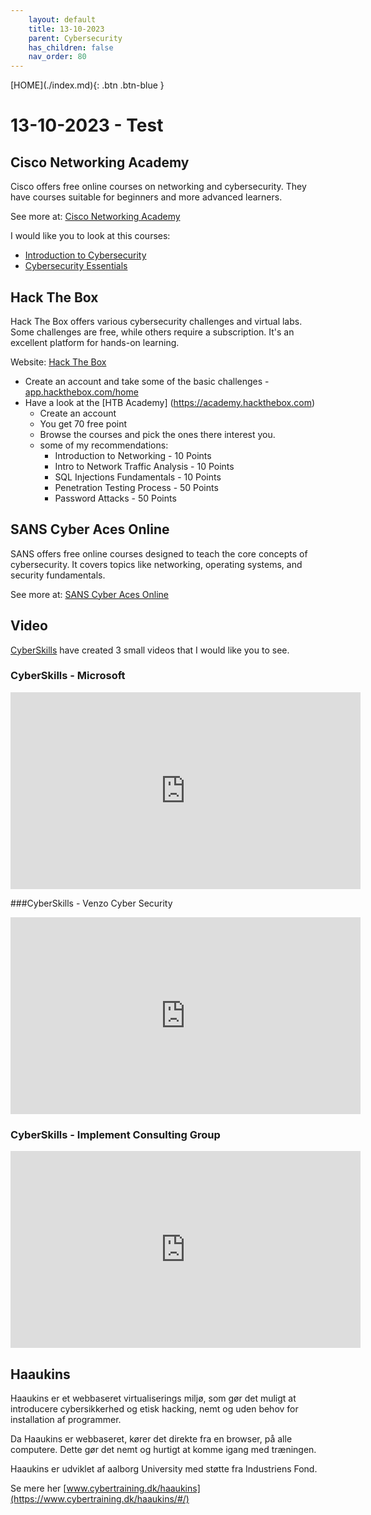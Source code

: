 ```yaml
---
    layout: default
    title: 13-10-2023
    parent: Cybersecurity
    has_children: false
    nav_order: 80
---
```


<span class="fs-1">
[HOME](./index.md){: .btn .btn-blue }
</span>

# 13-10-2023 - Test

## Cisco Networking Academy
Cisco offers free online courses on networking and cybersecurity. They have courses suitable for beginners and more advanced learners.

See more at: [Cisco Networking Academy](https://www.netacad.com/courses/cybersecurity)

I would like you to look at this courses:
- [Introduction to Cybersecurity](https://www.netacad.com/courses/cybersecurity/introduction-cybersecurity)
- [Cybersecurity Essentials](https://www.netacad.com/courses/cybersecurity/cybersecurity-essentials)

## Hack The Box
Hack The Box offers various cybersecurity challenges and virtual labs. Some challenges are free, while others require a subscription. It's an excellent platform for hands-on learning.

Website: [Hack The Box](https://www.hackthebox.com/hacker)

- Create an account and take some of the basic challenges - [app.hackthebox.com/home](https://app.hackthebox.com/home)
- Have a look at the [HTB Academy] (https://academy.hackthebox.com)
    - Create an account
    - You get 70 free point
    - Browse the courses and pick the ones there interest you.
    - some of my recommendations:
        - Introduction to Networking - 10 Points
        - Intro to Network Traffic Analysis - 10 Points
        - SQL Injections Fundamentals - 10 Points
        - Penetration Testing Process - 50 Points
        - Password Attacks - 50 Points

## SANS Cyber Aces Online
SANS offers free online courses designed to teach the core concepts of cybersecurity. It covers topics like networking, operating systems, and security fundamentals.

See more at: [SANS Cyber Aces Online](https://www.sans.org/cyberaces)

## Video
[CyberSkills](https://www.cyberskills.dk/) have created 3 small videos that I would like you to see.

### CyberSkills - Microsoft
<iframe width="560" height="315" src="https://www.youtube.com/embed/LiGeQ9sVqKs?si=G_hRK86NR9XZeNJ7" title="YouTube video player" frameborder="0" allow="accelerometer; autoplay; clipboard-write; encrypted-media; gyroscope; picture-in-picture; web-share" allowfullscreen></iframe>

###CyberSkills - Venzo Cyber Security
<iframe width="560" height="315" src="https://www.youtube.com/embed/qqjFpTgHDlU?si=HrzB_J4A-ADODCF1" title="YouTube video player" frameborder="0" allow="accelerometer; autoplay; clipboard-write; encrypted-media; gyroscope; picture-in-picture; web-share" allowfullscreen></iframe>

### CyberSkills - Implement Consulting Group
<iframe width="560" height="315" src="https://www.youtube.com/embed/rn9dTSdTY8c?si=LhckHe-04eJU6mbn" title="YouTube video player" frameborder="0" allow="accelerometer; autoplay; clipboard-write; encrypted-media; gyroscope; picture-in-picture; web-share" allowfullscreen></iframe>

## Haaukins
Haaukins er et webbaseret virtualiserings miljø, som gør det muligt at introducere cybersikkerhed og etisk hacking, nemt og uden behov for installation af programmer.

Da Haaukins er webbaseret, kører det direkte fra en browser, på alle computere. Dette gør det nemt og hurtigt at komme igang med træningen.

Haaukins er udviklet af aalborg University med støtte fra Industriens Fond.

Se mere her [www.cybertraining.dk/haaukins](https://www.cybertraining.dk/haaukins/#/)
